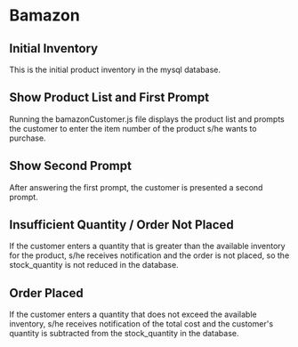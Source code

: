 # Bamazon

## Initial Inventory
This is the initial product inventory in the mysql database.


## Show Product List and First Prompt
Running the bamazonCustomer.js file displays the product list and prompts the customer to enter the item number of the product s/he wants to purchase.

## Show Second Prompt
After answering the first prompt, the customer is presented a second prompt.

## Insufficient Quantity / Order Not Placed
If the customer enters a quantity that is greater than the available inventory for the product, s/he receives notification and the order is not placed, so the stock_quantity is not reduced in the database.

## Order Placed
If the customer enters a quantity that does not exceed the available inventory, s/he receives notification of the total cost and the customer's quantity is subtracted from the stock_quantity in the database. 



